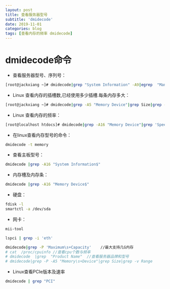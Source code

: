 ```yaml
---
layout: post
title: 查看服务器型号
subtitle: 'dmidecode'
date: 2019-11-01
categories: blog
tags: [查看内存的频率 dmidecode]
---
```

# dmidecode命令


* 查看服务器型号、序列号：
```bash
[root@jackxiang ~]# dmidecode|grep "System Information" -A9|egrep  "Manufacturer|Product|Serial"  
```
* Linux 查看内存的插槽数,已经使用多少插槽.每条内存多大：
```bash
[root@jackxiang ~]# dmidecode|grep -A5 "Memory Device"|grep Size|grep -v Range
```

* Linux 查看内存的频率：
```bash
[root@localhost htdocs]# dmidecode|grep -A16 "Memory Device"|grep 'Speed'
```
* 在linux查看内存型号的命令：
```bash
dmidecode -t memory
```

* 查看主板型号：
```bash
dmidecode |grep -A16 "System Information$"
```

* 内存槽及内存条：
```bash
dmidecode |grep -A16 "Memory Device$"
```
* 硬盘：
```bash
fdisk -l
smartctl -a /dev/sda
```

* 网卡：
```bash
mii-tool

lspci | grep -i 'eth'

dmidecode|grep -P 'Maximum\s+Capacity'    //最大支持几G内存
# cat  /proc/cpuinfo //查看cpu个数与频率
# dmidecode  |grep  "Product Name"  //查看服务器品牌和型号
# dmidecode|grep -P -A5 "Memory\s+Device"|grep Size|grep -v Range       //总共几个插槽，已使用几个插槽
```

* Linux查看PCIe版本及速率
```bash
dmidecode | grep "PCI"
```